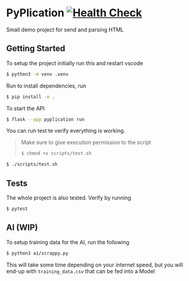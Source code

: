 # PyPlication [![Health Check](https://github.com/RubenBez/pyplication/actions/workflows/health-check.yml/badge.svg)](https://github.com/RubenBez/pyplication/actions/workflows/health-check.yml)

Small demo project for send and parsing HTML

## Getting Started

To setup the project initially run this and restart vscode
```bash
$ python3 -m venv .venv
```

Run to install dependencies, run
```bash
$ pip install -e .
```

To start the API

```bash
$ flask --app pyplication run
```

You can run test te verify everything is working. 
> Make sure to give execution permission to the script
> ```bash
> $ chmod +x scripts/test.sh
> ```

```bash
$ ./scripts/test.sh
```

## Tests

The whole project is also tested. Verify by running 

```bash
$ pytest
```

## AI (WIP)

To setup training data for the AI, run the following

```bash
$ python3 ai/scrappy.py
```

This will take some time depending on your internet speed, but you will end-up with `training_data.csv` that can be fed into a Model